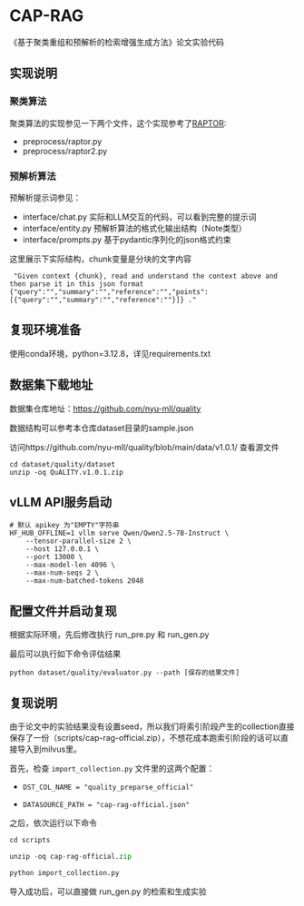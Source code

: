 # CAP-RAG

《基于聚类重组和预解析的检索增强生成方法》论文实验代码

## 实现说明

### 聚类算法

聚类算法的实现参见一下两个文件，这个实现参考了[RAPTOR](https://github.com/parthsarthi03/raptor):
- preprocess/raptor.py
- preprocess/raptor2.py

### 预解析算法
预解析提示词参见：
- interface/chat.py  实际和LLM交互的代码，可以看到完整的提示词
- interface/entity.py 预解析算法的格式化输出结构（Note类型）
- interface/prompts.py 基于pydantic序列化的json格式约束

这里展示下实际结构，chunk变量是分块的文字内容

```
 "Given context {chunk}, read and understand the context above and then parse it in this json format {"query":"","summary":"","reference":"","points":[{"query":"","summary":"","reference":""}]} ."
```


## 复现环境准备
使用conda环境，python=3.12.8，详见requirements.txt


## 数据集下载地址

数据集仓库地址：https://github.com/nyu-mll/quality

数据结构可以参考本仓库dataset目录的sample.json

访问https://github.com/nyu-mll/quality/blob/main/data/v1.0.1/ 查看源文件


```shell
cd dataset/quality/dataset
unzip -oq QuALITY.v1.0.1.zip 
```

## vLLM API服务启动
```
# 默认 apikey 为"EMPTY"字符串
HF_HUB_OFFLINE=1 vllm serve Qwen/Qwen2.5-7B-Instruct \
    --tensor-parallel-size 2 \
    --host 127.0.0.1 \
    --port 13000 \
    --max-model-len 4096 \
    --max-num-seqs 2 \
    --max-num-batched-tokens 2048
```


## 配置文件并启动复现

根据实际环境，先后修改执行 run_pre.py 和 run_gen.py

最后可以执行如下命令评估结果

```shell
python dataset/quality/evaluator.py --path [保存的结果文件]
```


## 复现说明

由于论文中的实验结果没有设置seed，所以我们将索引阶段产生的collection直接保存了一份（scripts/cap-rag-official.zip），不想花成本跑索引阶段的话可以直接导入到milvus里。

首先，检查 `import_collection.py` 文件里的这两个配置：

- `DST_COL_NAME = "quality_preparse_official"`

- `DATASOURCE_PATH = "cap-rag-official.json"`

之后，依次运行以下命令

```python
cd scripts

unzip -oq cap-rag-official.zip

python import_collection.py

```

导入成功后，可以直接做 run_gen.py 的检索和生成实验
